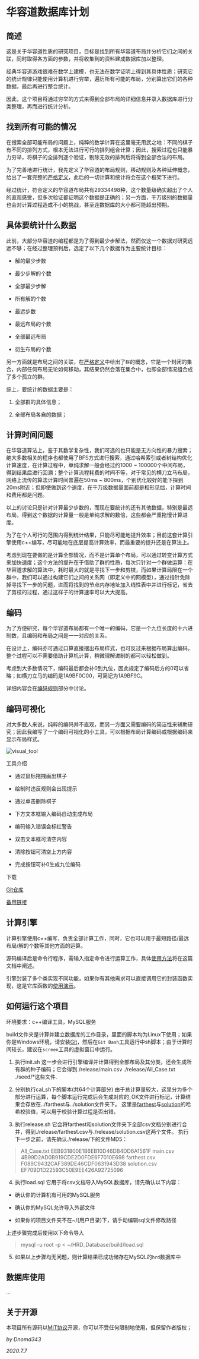 # 华容道数据库计划

## 简述

这是关于华容道性质的研究项目，目标是找到所有华容道布局并分析它们之间的关联，同时取得各方面的参数，并将收集到的资料建成数据库加以整理。

经典华容道游戏很难在数学上建模，也无法在数学证明上得到其具体性质；研究它的统计规律只能使用计算机进行穷举，遍历所有可能的布局，分别算出它们的各种数据，最后再进行整合统计。

因此，这个项目将通过穷举的方式来得到全部布局的详细信息并录入数据库进行分类整理，再而进行统计分析。


## 找到所有可能的情况

在搜索全部可能布局的问题上，纯粹的数学计算在这里毫无用武之地：不同的棋子有不同的排列方式，根本无法进行可行的排列组合计算；因此，搜索过程也只能暴力穷举，将棋子的全排列逐个验证，剔除无效的排列后将得到全部合法的布局。

为了完善地进行统计，我先定义了华容道的布局规则，移动规则及各种延伸概念，给出了一套完整的[严格定义](./docs/klotski.md)，此后的一切计算和统计将会在这个框架下进行。

经过统计，符合定义的华容道布局共有29334498种，这个数量级确实超出了个人的直观感受，但多次验证都证明这个数据是正确的；另一方面，千万级别的数据量也会对计算过程造成不小的挑战，甚至连数据库的大小都可能超出预期。


## 具体要统计什么数据

此前，大部分华容道的编程都是为了得到最少步解法，然而仅这一个数据对研究远远不够；在经过整理预判后，选定了以下几个数据作为主要统计目标：

+ 解的最少步数

+ 最少步解的个数

+ 全部最少步解

+ 所有解的个数

+ 最远步数

+ 最远布局的个数

+ 全部最远布局

+ 衍生布局的个数

另一方面就是布局之间的关联，在[严格定义](./docs/klotski.md)中给出了`群`的概念，它是一个封闭的集合，内部任何布局无论如何移动，其结果仍然会落在集合中，也即全部情况组合成了多个孤立的群。

综上，要统计的数据主要是：

1. 全部群的具体信息；

2. 全部布局各自的数据；


## 计算时间问题

在华容道算法上，鉴于其数学复杂性，我们可选的也只能是无方向性的暴力搜索；绝大多数相关的程序也都使用了BFS方式进行搜索，通过哈希索引或者树结构优化计算速度，在计算过程中，单纯求解一般会经过约1000 \~ 100000个中间布局，得到结果后进行回溯；整个计算流程耗费的时间不等，对于常见的横刀立马布局，网络上流传的算法计算时间普遍在50ms \~ 800ms，个别优化较好的能下探到20ms附近；但即使做到这个速度，在千万级数据量面前都是相形见绌，计算时间和费用都是问题。

以上的讨论只是针对计算最少步数的，而现在要统计的还有其他数据，特别是最远布局，得到这个数据的计算量一般是单纯求解的数倍，这些都会严重拖慢计算进度。

为了在个人可行的范围内得到统计结果，只能尽可能地提升效率；目前这套计算引擎使用c++编写，尽可能地在底层提高计算效率，而最重要的提升还是在算法上。

考虑到现在要做的是计算全部情况，而不是计算单个布局，可以通过转变计算方式来加快速度；这个方法的提升在于借助了群的性质，每次只针对一个群做运算：在华容道求解的算法中，耗时最大的就是寻找下一步和剪枝，而如果计算局限在一个群中，我们可以通过构建它们之间的关系网（即定义中的网模型），通过指针免除掉寻找下一步的问题，进而将找到的节点内存地址加入线性表中并进行标记，省去了剪枝的过程，通过这样子的计算速率可以大大提高。


## 编码

为了方便研究，每个华容道布局都有一个唯一的编码，它是一个九位长度的十六进制数，且编码和布局之间是一一对应的关系。

在设计上，编码亦可通过口算直接摆出布局样式，也可反过来根据布局算出编码，整个过程可以不需要借助计算机计算，稍微理解进制的都可以轻松做到。

考虑到大多数情况下，编码最后都会补0到九位，因此规定了编码后方的0可以省略；如横刀立马的编码是1A9BF0C00，可简记为1A9BF9C。

详细内容会在[编码规则](./docs/klotski_code.md)部分中讨论。


## 编码可视化

对大多数人来说，纯粹的编码并不直观，而另一方面又需要编码的简洁性来辅助研究；因此我编写了一个编码可视化的小工具，可以根据布局计算编码或根据编码来显示布局样式。

![visual_tool](./docs/images/visual_tool.png)

工具介绍

+ 通过鼠标拖拽画出棋子

+ 绘制时违反规则会出现提示

+ 通过单击删除棋子

+ 下方文本框输入编码自动生成布局

+ 编码输入错误会标红警告

+ 双击文本框可清空内容

+ 清除按钮可清空上方内容

+ 完成按钮可补0生成九位编码

下载

[Git仓库](./tools/HRD_Visual.exe)

[备用链接](https://hrd.dnomd343.top/download/HRD_Visual.exe)


## 计算引擎

计算引擎使用c++编写，负责全部计算工作，同时，它也可以用于最短路径/最远布局/解的个数等其他方面的运算。

源码编译后是命令行程序，需输入指定命令进行运算工作，具体[使用方法](./docs/usage.md)将在这篇文档中阐述。

引擎封装了多个类实现不同功能，如果你有其他需求可以直接调用它的封装函数实现，这是它库函数的[使用演示](./docs/demo.md)。


## 如何运行这个项目

环境要求：c++编译工具，MySQL服务

build文件夹是计算并建立数据库的工作目录，里面的脚本均为Linux下使用；如果你是Windows环境，请安装[Git](https://git-scm.com/download/win)，然后在`Git Bash`工具运行中sh脚本；由于计算时间较长，建议在`screen`工具的虚拟窗口中运行。

1. 执行init.sh
这一步会进行引擎编译并计算得到全部布局及其分类，还会生成所有群的种子编码；它会得到./release/main.csv ./release/All_Case.txt ./seed/\*这些文件.

2. 分别执行cal_sh下的脚本(共64个计算部分)
由于总计算量较大，这里分为多个部分进行运算，每个脚本运行完成后会生成对应的_OK文件进行标记，计算结果会存放在../farthest与../solution文件夹下。
这里是[farthest](./docs/farthest_checksum.md)与[solution](./docs/solution_checksum.md)的哈希校验值，可以用于校验计算过程是否出错。

3. 执行release.sh
它会将farthest和solution文件夹下全部csv文档分别进行合并，得到./release/farthest.csv与./release/solution.csv这两个文件。
执行下一步之前，请先确认./release/下的文件MD5：
> All_Case.txt	EEB931800E1B6EB10D46DB4DD6A1561F
> main.csv		4B99D2AD0B919CDE2D0FDE6F7010E698
> farthest.csv	F089C9432CAF389DE46CDF0631943D38
> solution.csv	EF709D1D22593C50E9EE426A92725096

4. 执行load.sql
它用于将csv文档导入MySQL数据库，请先确认以下内容：

  + 确认你的计算机有可用的MySQL服务

  + 确认你的MySQL允许导入外部文件

  + 如果你的项目文件夹不在\~/(用户目录)下，请手动编辑sql文件修改路径

  上述步骤完成后使用以下命令导入

> mysql -u root -p < \~/HRD_Database/build/load.sql

5. 如果以上步骤均无问题，则计算结果已成功储存在MySQL的`hrd`数据库中


## 数据库使用
...


## 关于开源

本项目所有源码以[MIT协议](./LICENSE)开源，你可以不受任何限制地使用，但保留作者版权；


*by Dnomd343*

*2020.7.7*
